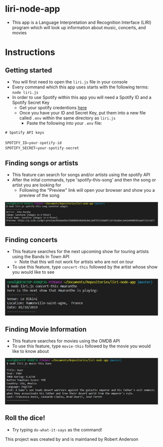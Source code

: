 # liri-node-app

- This app is a Language Interpretation and Recognition Interface (LIRI) program which will look up information about music, concerts, and movies

# Instructions

## Getting started
- You will first need to open the `liri.js` file in your console
- Every command which this app uses starts with the following terms: `node liri.js`
- In order to use Spotify within this app you will need a Spotify ID and a Spotify Secret Key
    - Get your spotify credentions [here](https://developer.spotify.com/my-applications/#!/login)
    - Once you have your ID and Secret Key, put them into a new file called `.env` within the same directory as `liri.js`
        - Paste the following into your `.env` file:
```js
# Spotify API keys

SPOTIFY_ID=your-spotify-id
SPOTIFY_SECRET=your-spotify-secret
```

## Finding songs or artists
- This feature can search for songs and/or artists using the spotify API
- After the inital commands, type 'spotify-this-song' and then the song or artist you are looking for
    - Following the "Preview" link will open your browser and show you a preview of the song

![screenshot of liri song command](images/spotifySong.jpg)

## Finding concerts
- This feature searches for the next upcoming show for touring artists using the Bands In Town API
    - Note that this will not work for artists who are not on tour
- To use this feature, type `concert-this` followed by the artist whose show you would like to see

![screenshot of Bands In Town command](images/concertSearch.jpg)

## Finding Movie Information
- This feature searches for movies using the OMDB API
- To use this feature, type `movie-this` followed by the movie you would like to know about

![screenshot of OMDB search command](images/OMDBsearch.jpg)

## Roll the dice!
- Try typing `do-what-it-says` as the command!

This project was created by and is maintianed by Robert Anderson
